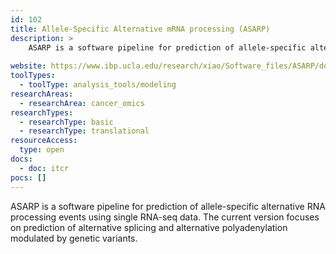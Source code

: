```yaml
---
id: 102
title: Allele-Specific Alternative mRNA processing (ASARP)
description: >
    ASARP is a software pipeline for prediction of allele-specific alternative RNA processing events using single RNA-seq data. The current version focuses on prediction of alternative splicing and alternative polyadenylation modulated by genetic variants.
    
website: https://www.ibp.ucla.edu/research/xiao/Software_files/ASARP/doc/asarp.html
toolTypes:
  - toolType: analysis_tools/modeling
researchAreas:
  - researchArea: cancer_omics
researchTypes:
  - researchType: basic
  - researchType: translational
resourceAccess:
  type: open
docs:
  - doc: itcr
pocs: []        
---
```

ASARP is a software pipeline for prediction of allele-specific alternative RNA processing events using single RNA-seq data. The current version focuses on prediction of alternative splicing and alternative polyadenylation modulated by genetic variants.